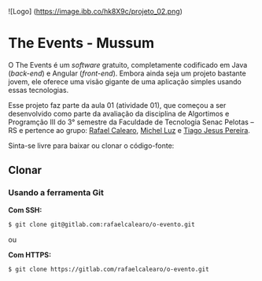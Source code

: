 ![Logo] (https://image.ibb.co/hk8X9c/projeto_02.png)

# The Events - Mussum

O The Events é um *software* gratuito, completamente codificado em Java 
(*back-end*) e Angular (*front-end*). Embora ainda seja um projeto bastante 
jovem, ele oferece uma visão gigante de uma aplicação simples usando essas 
tecnologias. 

Esse projeto faz parte da aula 01 (atividade 01), que começou a ser desenvolvido 
como parte da avaliação da disciplina de Algortimos e Programção III do 
3° semestre da Faculdade de Tecnologia Senac Pelotas – RS e pertence ao 
grupo: [Rafael Calearo](https://gitlab.com/rafaelcalearo), [Michel Luz](https://gitlab.com/mortalis) 
e [Tiago Jesus Pereira](https://gitlab.com/sgtjesus).

Sinta-se livre para baixar ou clonar o código-fonte:

## Clonar

### Usando a ferramenta Git

**Com SSH:**

```bash
$ git clone git@gitlab.com:rafaelcalearo/o-evento.git
```

ou 

**Com HTTPS:**

```bash
$ git clone https://gitlab.com/rafaelcalearo/o-evento.git
```